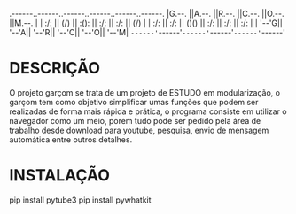 .------..------..------..------..------..------.
|G.--. ||A.--. ||R.--. ||C.--. ||O.--. ||M.--. |
| :/\: || (\/) || :(): || :/\: || :/\: || (\/) |
| :\/: || :\/: || ()() || :\/: || :\/: || :\/: |
| '--'G|| '--'A|| '--'R|| '--'C|| '--'O|| '--'M|
`------'`------'`------'`------'`------'`------'


# DESCRIÇÃO

O projeto garçom se trata de um projeto de ESTUDO em modularização, o garçom tem como
objetivo simplificar umas funções que podem ser realizadas de forma mais rápida e prática,
o programa consiste em utilizar o navegador como um meio, porem tudo pode ser pedido pela área de trabalho 
desde download para youtube, pesquisa, envio de mensagem automática entre outros detalhes. 

# INSTALAÇÃO 

pip install pytube3
pip install pywhatkit
